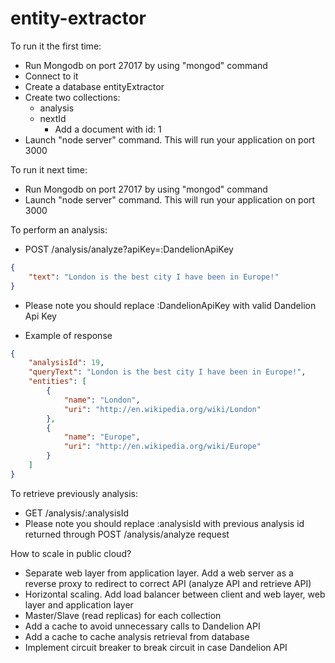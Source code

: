 # entity-extractor

To run it the first time: 
- Run Mongodb on port 27017 by using "mongod" command
- Connect to it
- Create a database entityExtractor
- Create two collections:
    - analysis
    - nextId
        - Add a document with id: 1
 - Launch "node server" command. This will run your application on port 3000

To run it next time:
- Run Mongodb on port 27017 by using "mongod" command
- Launch "node server" command. This will run your application on port 3000

To perform an analysis:
- POST /analysis/analyze?apiKey=:DandelionApiKey
```json
{ 
	"text": "London is the best city I have been in Europe!" 
}
```
- Please note you should replace :DandelionApiKey with valid Dandelion Api Key

- Example of response
```json
{
    "analysisId": 19,
    "queryText": "London is the best city I have been in Europe!",
    "entities": [
        {
            "name": "London",
            "uri": "http://en.wikipedia.org/wiki/London"
        },
        {
            "name": "Europe",
            "uri": "http://en.wikipedia.org/wiki/Europe"
        }
    ]
}
```

To retrieve previously analysis:
- GET /analysis/:analysisId
- Please note you should replace :analysisId with previous analysis id returned through POST /analysis/analyze request

How to scale in public cloud?
- Separate web layer from application layer. Add a web server as a reverse proxy to redirect to correct API (analyze API and retrieve API)
- Horizontal scaling. Add load balancer between client and web layer, web layer and application layer
- Master/Slave (read replicas) for each collection
- Add a cache to avoid unnecessary calls to Dandelion API
- Add a cache to cache analysis retrieval from database
- Implement circuit breaker to break circuit in case Dandelion API
